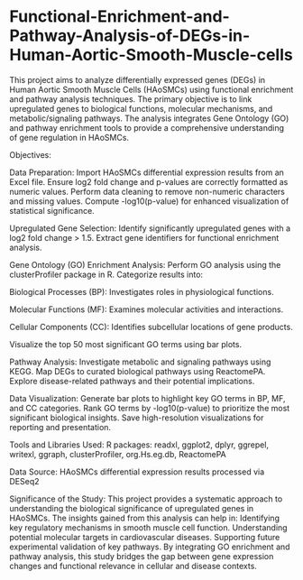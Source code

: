 # Functional-Enrichment-and-Pathway-Analysis-of-DEGs-in-Human-Aortic-Smooth-Muscle-cells
This project aims to analyze differentially expressed genes (DEGs) in Human Aortic Smooth Muscle Cells (HAoSMCs) using functional enrichment and pathway analysis techniques. The primary objective is to link upregulated genes to biological functions, molecular mechanisms, and metabolic/signaling pathways. The analysis integrates Gene Ontology (GO) and pathway enrichment tools to provide a comprehensive understanding of gene regulation in HAoSMCs.

Objectives:

Data Preparation: Import HAoSMCs differential expression results from an Excel file. Ensure log2 fold change and p-values are correctly formatted as numeric values. Perform data cleaning to remove non-numeric characters and missing values. Compute -log10(p-value) for enhanced visualization of statistical significance.

Upregulated Gene Selection: Identify significantly upregulated genes with a log2 fold change > 1.5. Extract gene identifiers for functional enrichment analysis.

Gene Ontology (GO) Enrichment Analysis: Perform GO analysis using the clusterProfiler package in R. Categorize results into:

Biological Processes (BP): Investigates roles in physiological functions.

Molecular Functions (MF): Examines molecular activities and interactions.

Cellular Components (CC): Identifies subcellular locations of gene products.

Visualize the top 50 most significant GO terms using bar plots.

Pathway Analysis: Investigate metabolic and signaling pathways using KEGG. Map DEGs to curated biological pathways using ReactomePA. Explore disease-related pathways and their potential implications.

Data Visualization: Generate bar plots to highlight key GO terms in BP, MF, and CC categories. Rank GO terms by -log10(p-value) to prioritize the most significant biological insights.
Save high-resolution visualizations for reporting and presentation.

Tools and Libraries Used: R packages: readxl, ggplot2, dplyr, ggrepel, writexl, ggraph, clusterProfiler, org.Hs.eg.db, ReactomePA

Data Source: HAoSMCs differential expression results processed via DESeq2

Significance of the Study: This project provides a systematic approach to understanding the biological significance of upregulated genes in HAoSMCs. The insights gained from this analysis can help in: Identifying key regulatory mechanisms in smooth muscle cell function. Understanding potential molecular targets in cardiovascular diseases. Supporting future experimental validation of key pathways. By integrating GO enrichment and pathway analysis, this study bridges the gap between gene expression changes and functional relevance in cellular and disease contexts.


